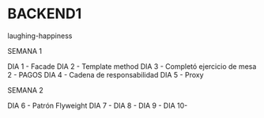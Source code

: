 # BACKEND1
laughing-happiness

SEMANA 1 

DIA 1 - Facade 
DIA 2 - Template method
DIA 3 - Completó ejercicio de mesa 2 - PAGOS
DIA 4 - Cadena de responsabilidad
DIA 5 - Proxy 

SEMANA 2 

DIA 6 - Patrón Flyweight
DIA 7 -
DIA 8 -
DIA 9 -
DIA 10-

